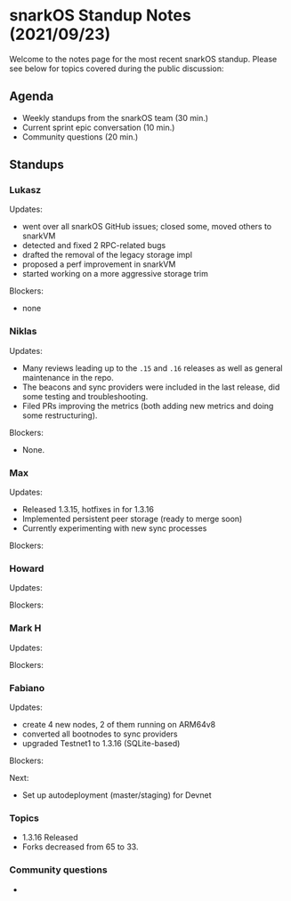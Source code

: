 # snarkOS Standup Notes (2021/09/23)

Welcome to the notes page for the most recent snarkOS standup. Please see below for topics covered during the public discussion:

## Agenda

* Weekly standups from the snarkOS team (30 min.)
* Current sprint epic conversation (10 min.)
* Community questions (20 min.)

## Standups

### Lukasz

Updates:
* went over all snarkOS GitHub issues; closed some, moved others to snarkVM
* detected and fixed 2 RPC-related bugs
* drafted the removal of the legacy storage impl
* proposed a perf improvement in snarkVM
* started working on a more aggressive storage trim

Blockers:
* none

### Niklas

Updates:

* Many reviews leading up to the `.15` and `.16` releases as well as general maintenance in the repo.
* The beacons and sync providers were included in the last release, did some testing and troubleshooting.
* Filed PRs improving the metrics (both adding new metrics and doing some restructuring).

Blockers:

* None.


### Max

Updates:

* Released 1.3.15, hotfixes in for 1.3.16
* Implemented persistent peer storage (ready to merge soon)
* Currently experimenting with new sync processes

Blockers:

### Howard

Updates:

Blockers:

### Mark H

Updates:

Blockers:

### Fabiano

Updates:
* create 4 new nodes, 2 of them running on ARM64v8
* converted all bootnodes to sync providers
* upgraded Testnet1 to 1.3.16 (SQLite-based)

Blockers:

Next:
* Set up autodeployment (master/staging) for Devnet

### Topics

* 1.3.16 Released
* Forks decreased from 65 to 33.


### Community questions

* 
